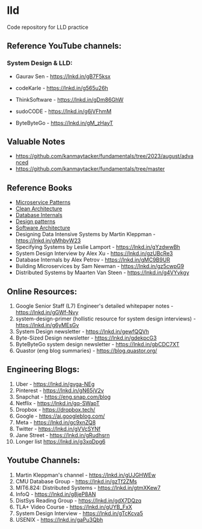 # lld
Code repository for LLD practice


## Reference YouTube channels:

### System Design & LLD:

* Gaurav Sen - https://lnkd.in/gB7F5ksx

* codeKarle - https://lnkd.in/g565u26h

* ThinkSoftware - https://lnkd.in/gDm86GhW

* sudoCODE - https://lnkd.in/g6jVFhmM

* ByteByteGo - https://lnkd.in/gM_zHayT



## Valuable Notes

* https://github.com/kanmaytacker/fundamentals/tree/2023/august/advanced
* https://github.com/kanmaytacker/fundamentals/tree/master

## Reference Books

* [Microservice Patterns](https://www.amazon.in/Microservice-Patterns-examples-Chris-Richardson/dp/1617294543)
* [Clean Architecture](https://www.amazon.in/Clean-Architecture-Craftsmans-Software-Structure/dp/0134494164)
* [Database Internals](https://www.amazon.in/Database-Internals-Deep-Distributed-Systems-ebook/dp/B07XW76VHZ)
* [Design patterns](https://www.amazon.in/Head-First-Design-Patterns-Object-Oriented/dp/9385889753/ref=tmm_pap_swatch_0?_encoding=UTF8&qid=1703131766&sr=1-1)
* [Software Architecture](https://www.amazon.in/Software-Architecture-Modern-Tradeoff-Analysis/dp/1492086894)
* Designing Data Intensive Systems by Martin Kleppman - https://lnkd.in/gMhbvW23
* Specifying Systems by Leslie Lamport - https://lnkd.in/gYzdwwBh
* System Design Interview by Alex Xu - https://lnkd.in/gzUBcRe3
* Database Internals by Alex Petrov - https://lnkd.in/gMC9B9UR
* Building Microservices by Sam Newman - https://lnkd.in/gz5cwpG9
* Distributed Systems by Maarten Van Steen - https://lnkd.in/g4VYvkgy

## Online Resources:
1. Google Senior Staff (L7) Engineer's detailed whitepaper notes - https://lnkd.in/gGWf-Nvy
2. system-design-primer (hollistic resource for system design interviews) - https://lnkd.in/g6yMEsGv
3. System Design newsletter - https://lnkd.in/gewfQQVh
4. Byte-Sized Design newsletter - https://lnkd.in/gdekpcG3
5. ByteByteGo system design newsletter - https://lnkd.in/gbCDC7XT
6. Quastor (eng blog summaries) - https://blog.quastor.org/

## Engineering Blogs:
1. Uber - https://lnkd.in/gvga-NEg
2. Pinterest - https://lnkd.in/gN65jV2v
3. Snapchat - https://eng.snap.com/blog
4. Netflix - https://lnkd.in/gq-SWapT
5. Dropbox - https://dropbox.tech/
6. Google - https://ai.googleblog.com/
7. Meta - https://lnkd.in/gc9xnZQ8
8. Twitter - https://lnkd.in/gVVcSYNf
9. Jane Street - https://lnkd.in/gRudhsrn
10. Longer list https://lnkd.in/g3xqDpg6

## Youtube Channels:
1. Martin Kleppman's channel - https://lnkd.in/gUJGHWEw
2. CMU Database Group - https://lnkd.in/gzTf2ZMs
3. MIT6.824: Distributed Systems - https://lnkd.in/gtmXKew7
4. InfoQ - https://lnkd.in/g8jeP8AN
5. DistSys Reading Group - https://lnkd.in/gdX7DQzq
6. TLA+ Video Course - https://lnkd.in/gUYB_FxX
7. System Design Interview - https://lnkd.in/gTcKcva5
8. USENIX - https://lnkd.in/gaPu3Qbh